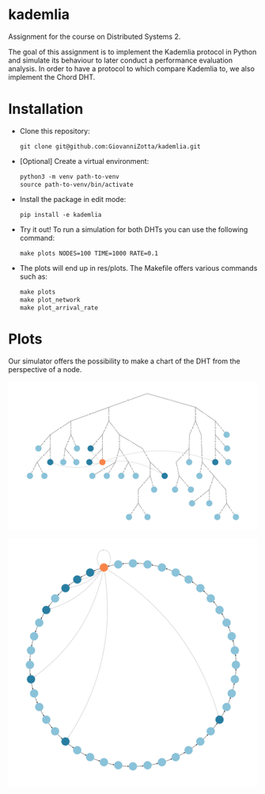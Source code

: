 # kademlia
Assignment for the course on Distributed Systems 2.

The goal of this assignment is to implement the Kademlia protocol in Python and simulate its behaviour to later conduct a performance evaluation analysis. In order to have a protocol to which compare Kademlia to, we also implement the Chord DHT.

# Installation
* Clone this repository: 
    ```[bash]
    git clone git@github.com:GiovanniZotta/kademlia.git
    ```

* [Optional] Create a virtual environment:
    ```[bash]
    python3 -m venv path-to-venv
    source path-to-venv/bin/activate
    ```
* Install the package in edit mode:
    ```[bash]
    pip install -e kademlia
    ```

* Try it out! To run a simulation for both DHTs you can use the following command:
    ```[bash]
    make plots NODES=100 TIME=1000 RATE=0.1
    ```

* The plots will end up in res/plots. The Makefile offers various commands such as:
    ```[bash]
    make plots
    make plot_network
    make plot_arrival_rate
    ```

# Plots
Our simulator offers the possibility to make a chart of the DHT from the perspective of a node.

![Kademlia](kad.png)

![Chord](chord.png)
